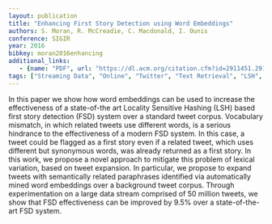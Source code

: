 ```yaml
---
layout: publication
title: "Enhancing First Story Detection using Word Embeddings"
authors: S. Moran, R. McCreadie, C. Macdonald, I. Ounis
conference: SIGIR
year: 2016
bibkey: moran2016enhancing
additional_links:
   - {name: "PDF", url: "https://dl.acm.org/citation.cfm?id=2911451.2914719"}
tags: ["Streaming Data", "Online", "Twitter", "Text Retrieval", "LSH", "First Story Detection", "SIGIR"]
---
```

In this paper we show how word embeddings can be used to increase the effectiveness of a state-of-the art Locality Sensitive Hashing (LSH) based first story detection (FSD) system over a standard tweet corpus. Vocabulary mismatch, in which related tweets use different words, is a serious hindrance to the effectiveness of a modern FSD system. In this case, a tweet could be flagged as a first story even if a related tweet, which uses different but synonymous words, was already returned as a first story. In this work, we propose a novel approach to mitigate this problem of lexical variation, based on tweet expansion. In particular, we propose to expand tweets with semantically related paraphrases identified via automatically mined word embeddings over a background tweet corpus. Through experimentation on a large data stream comprised of 50 million tweets, we show that FSD effectiveness can be improved by 9.5% over a state-of-the-art FSD system.
